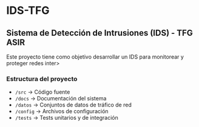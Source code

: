 # IDS-TFG
## Sistema de Detección de Intrusiones (IDS) - TFG ASIR
Este proyecto tiene como objetivo desarrollar un IDS para monitorear y proteger redes inter>

### Estructura del proyecto
- `/src` → Código fuente
- `/docs` → Documentación del sistema
- `/datos` → Conjuntos de datos de tráfico de red
- `/config` → Archivos de configuración
- `/tests` → Tests unitarios y de integración
